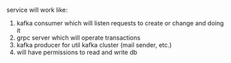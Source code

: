 service will work like:
1. kafka consumer which will listen requests to create or change and doing it
2. grpc server which will operate transactions
3. kafka producer for util kafka cluster (mail sender, etc.)
4. will have permissions to read and write db